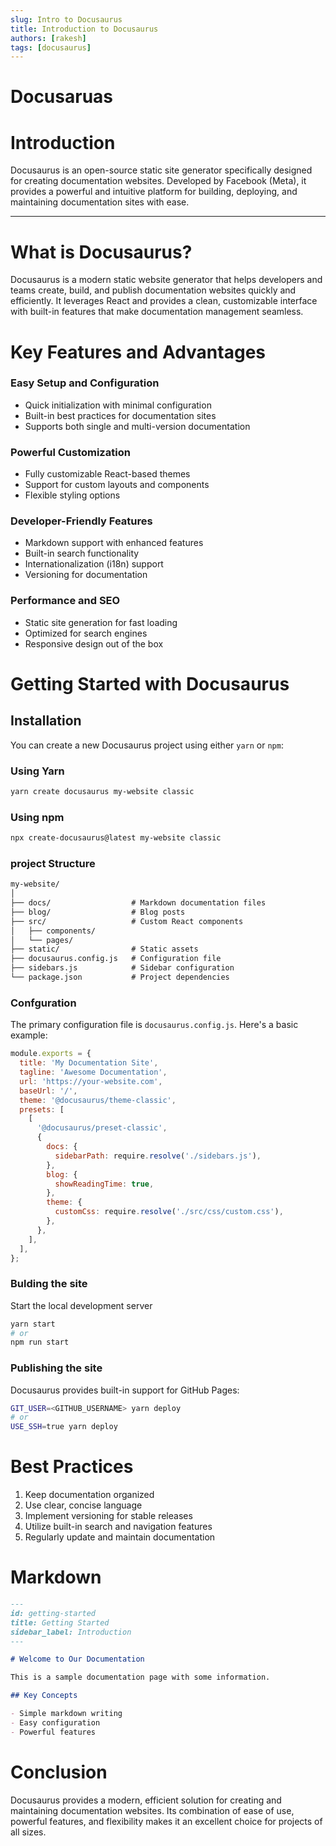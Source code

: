```yaml
---
slug: Intro to Docusaurus
title: Introduction to Docusaurus
authors: [rakesh]
tags: [docusaurus]
---
```


# Docusaruas

# Introduction

Docusaurus is an open-source static site generator specifically designed for creating documentation websites. Developed by Facebook (Meta), it provides a powerful and intuitive platform for building, deploying, and maintaining documentation sites with ease.

<!-- truncate -->

---

# What is Docusaurus?
Docusaurus is a modern static website generator that helps developers and teams create, build, and publish documentation websites quickly and efficiently. It leverages React and provides a clean, customizable interface with built-in features that make documentation management seamless.

# Key Features and Advantages
### Easy Setup and Configuration

- Quick initialization with minimal configuration
- Built-in best practices for documentation sites
- Supports both single and multi-version documentation

### Powerful Customization

- Fully customizable React-based themes
- Support for custom layouts and components
- Flexible styling options

### Developer-Friendly Features

- Markdown support with enhanced features
-  Built-in search functionality
- Internationalization (i18n) support
- Versioning for documentation

### Performance and SEO
- Static site generation for fast loading
- Optimized for search engines
- Responsive design out of the box

# Getting Started with Docusaurus
## Installation
You can create a new Docusaurus project using either `yarn` or `npm`:

### Using Yarn

```bash
yarn create docusaurus my-website classic
```

### Using npm
```bash
npx create-docusaurus@latest my-website classic
```


### project Structure
```markdown
my-website/
│
├── docs/                  # Markdown documentation files
├── blog/                  # Blog posts
├── src/                   # Custom React components
│   ├── components/
│   └── pages/
├── static/                # Static assets
├── docusaurus.config.js   # Configuration file
├── sidebars.js            # Sidebar configuration
└── package.json           # Project dependencies

```



### Confguration

The primary configuration file is `docusaurus.config.js`. Here's a basic example:

```js
module.exports = {
  title: 'My Documentation Site',
  tagline: 'Awesome Documentation',
  url: 'https://your-website.com',
  baseUrl: '/',
  theme: '@docusaurus/theme-classic',
  presets: [
    [
      '@docusaurus/preset-classic',
      {
        docs: {
          sidebarPath: require.resolve('./sidebars.js'),
        },
        blog: {
          showReadingTime: true,
        },
        theme: {
          customCss: require.resolve('./src/css/custom.css'),
        },
      },
    ],
  ],
};
```

### Bulding the site

Start the local development server
```bash
yarn start
# or
npm run start
```

### Publishing the site

Docusaurus provides built-in support for GitHub Pages:

```bash
GIT_USER=<GITHUB_USERNAME> yarn deploy
# or
USE_SSH=true yarn deploy
```

# Best Practices

1. Keep documentation organized
2. Use clear, concise language
3. Implement versioning for stable releases
4. Utilize built-in search and navigation features
5. Regularly update and maintain documentation


# Markdown
```markdown
---
id: getting-started
title: Getting Started
sidebar_label: Introduction
---

# Welcome to Our Documentation

This is a sample documentation page with some information.

## Key Concepts

- Simple markdown writing
- Easy configuration
- Powerful features
```

# Conclusion
Docusaurus provides a modern, efficient solution for creating and maintaining documentation websites. Its combination of ease of use, powerful features, and flexibility makes it an excellent choice for projects of all sizes.